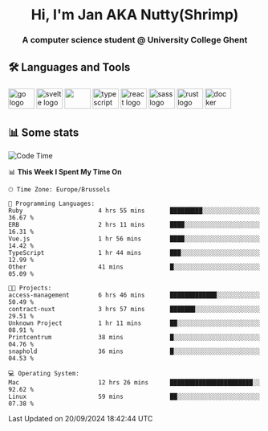 <h1 align="center">Hi, I'm Jan AKA Nutty(Shrimp)</h1>
<h3 align="center">A computer science student @ University College Ghent</h3>

<h2 align="left">🛠️ Languages and Tools</h2>

###

<div align="left">
  <img src="https://cdn.jsdelivr.net/gh/devicons/devicon/icons/go/go-original.svg" height="40" width="52" alt="go logo"  />
  <img src="https://cdn.jsdelivr.net/gh/devicons/devicon@latest/icons/svelte/svelte-original.svg"  height="40" width="52" alt="svelte logo" />
  <img src="https://cdn.jsdelivr.net/gh/devicons/devicon@latest/icons/tailwindcss/tailwindcss-original.svg" height="40" width="52" />
  <img src="https://cdn.jsdelivr.net/gh/devicons/devicon/icons/typescript/typescript-original.svg" height="40" width="52" alt="typescript logo"  />
  <img src="https://cdn.jsdelivr.net/gh/devicons/devicon/icons/react/react-original.svg" height="40" width="52" alt="react logo"  />
  <img src="https://cdn.jsdelivr.net/gh/devicons/devicon/icons/sass/sass-original.svg" height="40" width="52" alt="sass logo"  />
  <img src="https://cdn.jsdelivr.net/gh/devicons/devicon@latest/icons/rust/rust-original.svg" height="40" width="52" alt="rust logo" />
  <img src="https://cdn.jsdelivr.net/gh/devicons/devicon/icons/docker/docker-original.svg" height="40" width="52" alt="docker logo"  />
</div>

<h2>📊 Some stats</h2>

<!--START_SECTION:waka-->
![Code Time](http://img.shields.io/badge/Code%20Time-5%2C028%20hrs%2032%20mins-blue)

📊 **This Week I Spent My Time On** 

```text
🕑︎ Time Zone: Europe/Brussels

💬 Programming Languages: 
Ruby                     4 hrs 55 mins       █████████░░░░░░░░░░░░░░░░   36.67 % 
ERB                      2 hrs 11 mins       ████░░░░░░░░░░░░░░░░░░░░░   16.31 % 
Vue.js                   1 hr 56 mins        ████░░░░░░░░░░░░░░░░░░░░░   14.42 % 
TypeScript               1 hr 44 mins        ███░░░░░░░░░░░░░░░░░░░░░░   12.99 % 
Other                    41 mins             █░░░░░░░░░░░░░░░░░░░░░░░░   05.09 % 

🐱‍💻 Projects: 
access-management        6 hrs 46 mins       █████████████░░░░░░░░░░░░   50.49 % 
contract-nuxt            3 hrs 57 mins       ███████░░░░░░░░░░░░░░░░░░   29.51 % 
Unknown Project          1 hr 11 mins        ██░░░░░░░░░░░░░░░░░░░░░░░   08.91 % 
Printcentrum             38 mins             █░░░░░░░░░░░░░░░░░░░░░░░░   04.76 % 
snaphold                 36 mins             █░░░░░░░░░░░░░░░░░░░░░░░░   04.53 % 

💻 Operating System: 
Mac                      12 hrs 26 mins      ███████████████████████░░   92.62 % 
Linux                    59 mins             ██░░░░░░░░░░░░░░░░░░░░░░░   07.38 % 
```


 Last Updated on 20/09/2024 18:42:44 UTC
<!--END_SECTION:waka-->
